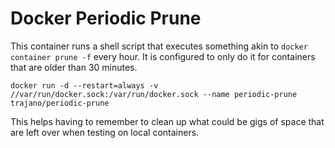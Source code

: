 # Docker Periodic Prune

This container runs a shell script that executes something akin to `docker container prune -f` every hour.  It is configured to only do it for containers that are older than 30 minutes.

    docker run -d --restart=always -v //var/run/docker.sock:/var/run/docker.sock --name periodic-prune trajano/periodic-prune

This helps having to remember to clean up what could be gigs of space that are left over when testing on local containers.

